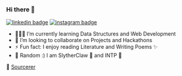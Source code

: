 ### Hi there 👋

<!--
**anmolkaur18/anmolkaur18** is a ✨ _special_ ✨ repository because its `README.md` (this file) appears on your GitHub profile.

Here are some ideas to get you started:
Projects and Hackathons
-->
[![linkedin badge](https://img.shields.io/badge/Anmol_Kaur-30302f?style=flat&logo=linkedin)](https://www.linkedin.com/in/anmol-kaur-04ba1b190)
[![instagram badge](https://img.shields.io/badge/AnmolKaur_-30302f?style=flat&logo=instagram)](https://www.instagram.com/realanmolkaur/)
<!--[![twitter badge](https://img.shields.io/badge/@_AnmolKaur_-30302f?style=flat&logo=twitter)](https://twitter.com/_AnmolKaur_) -->
<!-- [![medium badge](https://img.shields.io/badge/AnmolKaurMinhas_-30302f?style=flat&logo=medium)](https://medium.com/@anmolkaurminhas) -->

- 👩🏻‍💻 I’m currently learning Data Structures and Web Development
- 👯 I’m looking to collaborate on Projects and Hackathons 
- ⚡ Fun fact: I enjoy reading Literature and Writing Poems ✨
- 🌈 Random :) I am SlytherClaw 🧙 and INTP 🧐

🚀 [Sourcerer](https://sourcerer.io/anmolkaur18)<!-- and [Linktree](https://linktr.ee/anmolkaur) -->


 <!--
[![Anmol Kaur LinkedIn](https://img.shields.io/badge/LinkedIn-black?style=flat&logo=linkedin)](https://www.linkedin.com/in/anmol-kaur-04ba1b1907)
![](https://img.shields.io/twitter/follow/_AnmolKaur_?style=social)![](https://img.shields.io/twitter/follow/LearningAK__?style=social) 
-->
